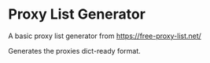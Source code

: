 # Proxy List Generator
A basic proxy list generator from https://free-proxy-list.net/

Generates the proxies dict-ready format.
